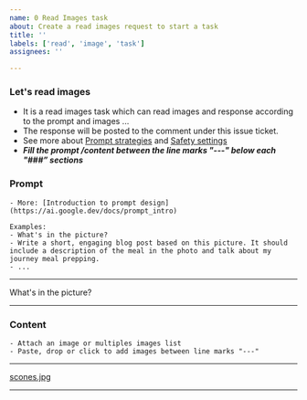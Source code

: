 ```yaml
---
name: 0 Read Images task
about: Create a read images request to start a task
title: ''
labels: ['read', 'image', 'task']
assignees: ''

---
```

<!-- Please fill the below task information as follows -->
<!-- Do not remove any text of this Description template, just fill items -->

<!--
### Setting

Here is the generation configuration and safety setting about Gemini, you can modify them according to your needs.
- [Safety settings](https://ai.google.dev/docs/safety_setting_gemini)

---
	{
	  "model_name": "gemini-pro",
	  "generation_configuration":
	  {
	    "temperature": 0.9,
	    "top_p": 1.0,
	    "top_k": 1,
	    "max_output_tokens": 2048
	  },
	  "safety_setting":
	  {
	    "harassment": "BLOCK_MEDIUM_AND_ABOVE",
	    "hate_speech": "BLOCK_MEDIUM_AND_ABOVE",
	    "sexually_explicit": "BLOCK_MEDIUM_AND_ABOVE",
	    "dangerous_content": "BLOCK_MEDIUM_AND_ABOVE"
	  }
	}
---
-->

### Let's read images

- It is a read images task which can read images and response according to the prompt and images ...
- The response will be posted to the comment under this issue ticket.
- See more about [Prompt strategies](https://ai.google.dev/docs/prompt_best_practices#experiment-with-different-parameter-values) and [Safety settings](https://ai.google.dev/docs/safety_setting_gemini)
- ***Fill the prompt /content between the line marks "---" below each "###” sections***

### Prompt

	- More: [Introduction to prompt design](https://ai.google.dev/docs/prompt_intro)

    Examples:
    - What's in the picture?
    - Write a short, engaging blog post based on this picture. It should include a description of the meal in the photo and talk about my journey meal prepping.
    - ...
---

What's in the picture?

---

### Content

    - Attach an image or multiples images list
    - Paste, drop or click to add images between line marks "---"

---

[scones.jpg](https://storage.googleapis.com/generativeai-downloads/images/scones.jpg)

---